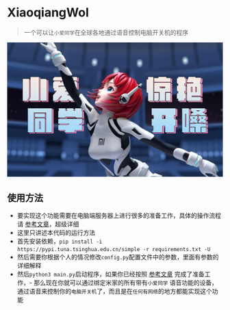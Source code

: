 # XiaoqiangWol

> 一个可以让`小爱同学`在全球各地通过语音控制电脑开关机的程序

![xiaoqiangwol](xiaoqiangwol.jpg)
## 使用方法

- 要实现这个功能需要在电脑端服务器上进行很多的准备工作，具体的操作流程请 [参考文章](https://blog.csdn.net/xiaoqiangclub/article/details/132845999)，超级详细
- 这里只讲述本代码的运行方法
- 首先安装依赖，`pip install -i https://pypi.tuna.tsinghua.edu.cn/simple -r requirements.txt -U`
- 然后需要你根据个人的情况修改`config.py`配置文件中的参数，里面有参数的详细解释
- 然后`python3 main.py`启动程序，如果你已经按照 [参考文章](https://blog.csdn.net/xiaoqiangclub/article/details/132845999) 完成了准备工作，- 那么现在你就可以通过绑定米家的所有带有`小爱同学`
  语音功能的设备，通过语音来控制你的`电脑开关机`了，而且是在`任何有网络`的地方都能实现这个功能

